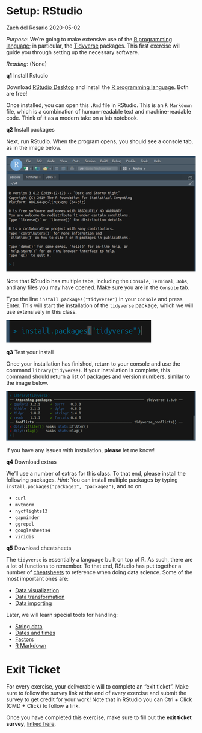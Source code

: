 Setup: RStudio
================
Zach del Rosario
2020-05-02

*Purpose*: We’re going to make extensive use of the [R programming
language](https://www.r-project.org/about.html); in particular, the
[Tidyverse](https://www.tidyverse.org/) packages. This first exercise
will guide you through setting up the necessary software.

*Reading*: (None)

**q1** Install Rstudio

Download [RStudio
Desktop](https://rstudio.com/products/rstudio/download/) and install the
[R programming language](https://cran.rstudio.com/). Both are free\!

Once installed, you can open this `.Rmd` file in RStudio. This is an `R
Markdown` file, which is a combination of human-readable text and
machine-readable code. Think of it as a modern take on a lab notebook.

**q2** Install packages

Next, run RStudio. When the program opens, you should see a console tab,
as in the image below.

![RStudio console](./images/rstudio-console.png)

Note that RStudio has multiple tabs, including the `Console`,
`Terminal`, `Jobs`, and any files you may have opened. Make sure you are
in the `Console` tab.

Type the line `install.packages("tidyverse")` in your `Console` and
press Enter. This will start the installation of the `tidyverse`
package, which we will use extensively in this class.

![RStudio package install](./images/rstudio-cli-install.png)

**q3** Test your install

Once your installation has finished, return to your console and use the
command `library(tidyverse)`. If your installation is complete, this
command should return a list of packages and version numbers, similar to
the image below.

![RStudio package install](./images/rstudio-cli-library.png)

If you have any issues with installation, **please** let me know\!

**q4** Download extras

We’ll use a number of extras for this class. To that end, please install
the following packages. *Hint*: You can install multiple packages by
typing `install.packages("package1", "package2")`, and so on.

  - `curl`
  - `mvtnorm`
  - `nycflights13`
  - `gapminder`
  - `ggrepel`
  - `googlesheets4`
  - `viridis`

**q5** Download cheatsheets

The `tidyverse` is essentially a language built on top of R. As such,
there are a lot of functions to remember. To that end, RStudio has put
together a number of
[cheatsheets](https://rstudio.com/resources/cheatsheets/) to reference
when doing data science. Some of the most important ones are:

  - [Data
    visualization](https://github.com/rstudio/cheatsheets/raw/master/data-visualization-2.1.pdf)
  - [Data
    transformation](https://github.com/rstudio/cheatsheets/raw/master/data-transformation.pdf)
  - [Data
    importing](https://github.com/rstudio/cheatsheets/raw/master/data-import.pdf)

Later, we will learn special tools for handling:

  - [String
    data](https://github.com/rstudio/cheatsheets/raw/master/strings.pdf)
  - [Dates and
    times](https://github.com/rstudio/cheatsheets/raw/master/lubridate.pdf)
  - [Factors](https://github.com/rstudio/cheatsheets/raw/master/factors.pdf)
  - [R
    Markdown](https://github.com/rstudio/cheatsheets/raw/master/rmarkdown-2.0.pdf)

# Exit Ticket

<!-- -------------------------------------------------- -->

For every exercise, your deliverable will to complete an “exit ticket”.
Make sure to follow the survey link at the end of every exercise and
submit the survey to get credit for your work\! Note that in RStudio you
can Ctrl + Click (CMD + Click) to follow a link.

Once you have completed this exercise, make sure to fill out the **exit
ticket survey**, [linked
here](https://docs.google.com/forms/d/e/1FAIpQLSeuq2LFIwWcm05e8-JU84A3irdEL7JkXhMq5Xtoalib36LFHw/viewform?usp=pp_url&entry.693978880=e-setup00-install).

